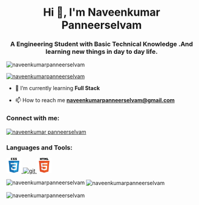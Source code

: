 <h1 align="center">Hi 👋, I'm Naveenkumar Panneerselvam</h1>
<h3 align="center">A Engineering Student with Basic Technical Knowledge .And learning new things in day to day life.</h3>

<p align="left"> <img src="https://komarev.com/ghpvc/?username=naveenkumarpanneerselvam&label=Profile%20views&color=0e75b6&style=flat" alt="naveenkumarpanneerselvam" /> </p>

<p align="left"> <a href="https://github.com/ryo-ma/github-profile-trophy"><img src="https://github-profile-trophy.vercel.app/?username=naveenkumarpanneerselvam" alt="naveenkumarpanneerselvam" /></a> </p>

- 🌱 I’m currently learning **Full Stack**

- 📫 How to reach me **naveenkumarpanneerselvam@gmail.com**

<h3 align="left">Connect with me:</h3>
<p align="left">
<a href="https://linkedin.com/in/naveenkumar panneerselvam" target="blank"><img align="center" src="https://raw.githubusercontent.com/rahuldkjain/github-profile-readme-generator/master/src/images/icons/Social/linked-in-alt.svg" alt="naveenkumar panneerselvam" height="30" width="40" /></a>
</p>

<h3 align="left">Languages and Tools:</h3>
<p align="left"> <a href="https://www.w3schools.com/css/" target="_blank" rel="noreferrer"> <img src="https://raw.githubusercontent.com/devicons/devicon/master/icons/css3/css3-original-wordmark.svg" alt="css3" width="40" height="40"/> </a> <a href="https://git-scm.com/" target="_blank" rel="noreferrer"> <img src="https://www.vectorlogo.zone/logos/git-scm/git-scm-icon.svg" alt="git" width="40" height="40"/> </a> <a href="https://www.w3.org/html/" target="_blank" rel="noreferrer"> <img src="https://raw.githubusercontent.com/devicons/devicon/master/icons/html5/html5-original-wordmark.svg" alt="html5" width="40" height="40"/> </a> </p>

<p><img align="left" src="https://github-readme-stats.vercel.app/api/top-langs?username=naveenkumarpanneerselvam&show_icons=true&locale=en&layout=compact" alt="naveenkumarpanneerselvam" /></p>

<p>&nbsp;<img align="center" src="https://github-readme-stats.vercel.app/api?username=naveenkumarpanneerselvam&show_icons=true&locale=en" alt="naveenkumarpanneerselvam" /></p>

<p><img align="center" src="https://github-readme-streak-stats.herokuapp.com/?user=naveenkumarpanneerselvam&" alt="naveenkumarpanneerselvam" /></p>


<!--
**NaveenkumarPanneerselvam/NaveenkumarPanneerselvam** is a ✨ _special_ ✨ repository because its `README.md` (this file) appears on your GitHub profile.

Here are some ideas to get you started:

- 🔭 I’m currently working on ...
- 🌱 I’m currently learning ...
- 👯 I’m looking to collaborate on ...
- 🤔 I’m looking for help with ...
- 💬 Ask me about ...
- 📫 How to reach me: ...
- 😄 Pronouns: ...
- ⚡ Fun fact: ...
-->
